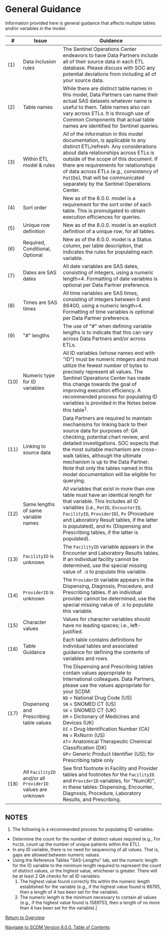 
# General Guidance

 Information provided here is general guidance that affects multiple tables and/or variables in the model. 

|#|Issue|Guidance|
|-----|--------|--------|
|(1)|Data inclusion rules|The Sentinel Operations Center endeavors to have Data Partners include all of their source data in each ETL database.  Please discuss with SOC any potential deviations from including all of your source data.|
|(2)|Table names|While there are distinct table names in this model, Data Partners can name their actual SAS datasets whatever name is useful to them.  Table names also can vary across ETLs. It is through use of Common Components that actual table names are identified for Sentinel queries.|
|(3)|Within ETL model & rules|All of the information in this model documentation, is applicable to any distinct ETL/refresh. Any considerations about data relationships across ETLs is outside of the scope of this document. If there are requirements for relationships of data across ETLs (e.g., consistency of `PatID`s), that will be communicated separately by the Sentinel Operations Center.|
|(4)|Sort order|New as of the 8.0.0. model is a requirement for the sort order of each table. This is promulgated to obtain execution efficiences for queries.|
|(5)|Unique row definition|New as of the 8.0.0. model is an explicit definition of a unique row, for all tables.|
|(6)|Required, Conditional, Optional|New as of the 8.0.0. model is a Status column, per table description, that indicates the rules for populating each variable.|
|(7)|Dates are SAS dates|All date variables are SAS dates, consisting of integers, using a numeric length=4.  Formatting of date variables is optional per Data Partner preference.|
|(8)|Times are SAS times|All time variables are SAS times, consisting of integers between 0 and 86400, using a numeric length=4. Formatting of time variables is optional per Data Partner preference.|
|(9)|"#" lengths|The use of "#" when defining variable lengths is to indicate that this can vary across Data Partners and/or across ETLs.|
|(10)|Numeric type for ID variables|All ID variables (whose names end with "ID") must be numeric integers and must utilize the fewest number of bytes to precisely represent all values. The Sentinel Operations Center has made this change towards the goal of improving execution efficiency. A recommended process for populating ID variables is provided in the Notes below this table<sup>1</sup>.|
|(11)|Linking to source data|Data Partners are required to maintain mechanisms for linking back to their source data for purposes of: QA checking, potential chart review, and detailed investigations. SOC expects that the most suitable mechanism are cross-walk tables, although the ultimate mechanism is up to the Data Partner. Note that only the tables named in this model documentation will be eligible for querying.|
|(12)|Same lengths of same variable names|All variables that exist in more than one table must have an identical length for that variable.  This includes all ID variables (i.e., `PatID`, `EncounterID`, `FacilityID`, `ProviderID`), `Px` (Procedure and Laboratory Result tables, if the latter is populated), and `Rx` (Dispensing and Prescribing tables, if the latter is populated).|
|(13)|`FacilityID` is unknown|The `FacilityID` variable appears in the Encounter and Laboratory Results tables.  If an individual facility cannot be determined, use the special missing value of `.U` to populate this variable.|
|(14)|`ProviderID` is unknown|The `ProviderID` variable appears in the Dispensing, Diagnosis, Procedure, and Prescribing tables.  If an individual provider cannot be determined, use the special missing value of `.U` to populate this variable.|
|(15)|Character values|Values for character variables should have no leading spaces; i.e., left-justified.|
|(16)|Table Guidance|Each table contains definitions for individual tables and associated guidance for defining the contents of variables and rows.|
|(17)|Dispensing and Prescribing table values|The Dispensing and Prescribing tables contain values appropriate to International colleagues. Data Partners, please use the values appropriate for your SCDM:<br>`ND` = National Drug Code (US)<br>`SN` = SNOMED CT (US)<br>`SK` = SNOMED CT (UK)<br>`DM` = Dictionary of Medicines and Devices (UK)<br>`DI` = Drug Identification Number (CA)<br>`RN` = RxNorm (US)<br>`AT`= Anatomical Therapeutic Chemical Classification (DK)<br>`GP`= Generic Product Identifier (US); for Prescribing table only|
|(18)|All `FacilityID` and/or all `ProviderID` values are unknown|See first footnote in Facility and Provider tables and footnotes for the `FacilityID` and `ProviderID` variables, for "Num(#)", in these tables: Dispensing, Encounter, Diagnosis, Procedure, Laboratory Results, and Prescribing.|

## NOTES

1. The following is a recommended process for populating ID variables:

- Determine the count for the number of distinct values required (e.g., For `PatID`, count up the number of unique patients within the ETL).
- In any ID variable, there is no need for sequencing of all values. That is, gaps are allowed between numeric values.
- Using the Reference Tables "SAS&#45;Lengths" tab, set the numeric length for the ID variable to the minimum length required to represent the count of distinct values, or the highest value, whichever is greater.
There will be at least 2 QA checks for all ID variables:
  1) The highest value found correctly fits within the numeric length established for the variable (e.g., if the highest value found is 98765, then a length of 4 has been set for the variable).
  2) The numeric length is the minimum necessary to contain all values (e.g., if the highest value found is 1589753, then a length of no more than 4 has been set for the variable).|

[Return to Overview](800_1FM_overview.md)

[Navigate to SCDM Version 8.0.0. Table of Contents](800_0FM_atoc_scdm.md)
